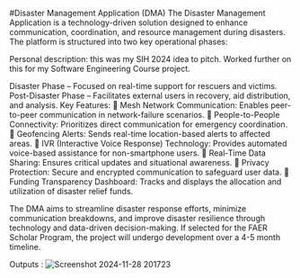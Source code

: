 #Disaster Management Application (DMA)
The Disaster Management Application is a technology-driven solution designed to enhance communication, coordination, and resource management during disasters. The platform is structured into two key operational phases:

Personal description: this was my SIH 2024 idea to pitch. Worked further on this for my Software Engineering Course project.

Disaster Phase – Focused on real-time support for rescuers and victims.
Post-Disaster Phase – Facilitates external users in recovery, aid distribution, and analysis.
Key Features:
🔹 Mesh Network Communication: Enables peer-to-peer communication in network-failure scenarios.
🔹 People-to-People Connectivity: Prioritizes direct communication for emergency coordination.
🔹 Geofencing Alerts: Sends real-time location-based alerts to affected areas.
🔹 IVR (Interactive Voice Response) Technology: Provides automated voice-based assistance for non-smartphone users.
🔹 Real-Time Data Sharing: Ensures critical updates and situational awareness.
🔹 Privacy Protection: Secure and encrypted communication to safeguard user data.
🔹 Funding Transparency Dashboard: Tracks and displays the allocation and utilization of disaster relief funds.

The DMA aims to streamline disaster response efforts, minimize communication breakdowns, and improve disaster resilience through technology and data-driven decision-making. If selected for the FAER Scholar Program, the project will undergo development over a 4-5 month timeline.

Outputs : 
![Screenshot 2024-11-28 201723](https://github.com/user-attachments/assets/f64af577-8082-45ff-8ba4-2d1c14d08bdf)

